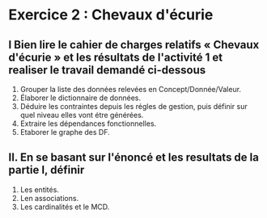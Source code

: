 # Exercice 2 : Chevaux d'écurie

## I Bien lire le cahier de charges relatifs « Chevaux d'écurie » et les résultats de l'activité 1 et realiser le travail demandé ci-dessous

1. Grouper la liste des données relevées en Concept/Donnée/Valeur.
2. Élaborer le dictionnaire de données.
3. Déduire les contraintes depuis les régles de gestion, puis définir sur quel niveau elles vont étre générées.
4. Extraire les dépendances fonctionnelles.
5. Etaborer le graphe des DF.

## II. En se basant sur l'énoncé et les resultats de la partie I, définir

1. Les entités.
2. Len associations.
3. Les cardinalités et le MCD.
